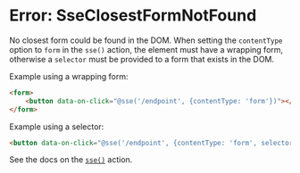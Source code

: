 # Error: SseClosestFormNotFound

No closest form could be found in the DOM. When setting the `contentType` option to `form` in the `sse()` action, the element must have a wrapping form, otherwise a `selector` must be provided to a form that exists in the DOM.

Example using a wrapping form:

```html
<form>
    <button data-on-click="@sse('/endpoint', {contentType: 'form'})"></div>
</form>
```

Example using a selector:

```html
<button data-on-click="@sse('/endpoint', {contentType: 'form', selector: '#myform'})"></div>
```

See the docs on the [`sse()`](/reference/action_plugins#sse) action.